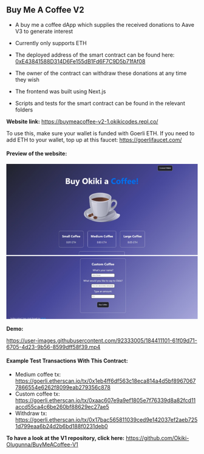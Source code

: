## Buy Me A Coffee V2

- A buy me a coffee dApp which supplies the received donations to Aave V3 to generate interest

- Currently only supports ETH

- The deployed address of the smart contract can be found here: [0xE43841588D314D6Fe155dB1Fd6F7C9D5b71fAf08](https://goerli.etherscan.io/address/0xe43841588d314d6fe155db1fd6f7c9d5b71faf08)

- The owner of the contract can withdraw these donations at any time they wish

- The frontend was built using Next.js

- Scripts and tests for the smart contract can be found in the relevant folders

<b>Website link:</b> https://buymeacoffee-v2-1.okikicodes.repl.co/

<p>

To use this, make sure your wallet is funded with Goerli ETH. If you need to add ETH to your wallet, top up at this faucet: https://goerlifaucet.com/

#### Preview of the website:

<img src="readme-files/website-preview-top.png" width="600">

<img src="readme-files/website-preview-bottom-edit.png" width="600">

<b>Demo:</b>

https://user-images.githubusercontent.com/92333005/184411101-61f09d71-6705-4d23-9b56-8599dff58f39.mp4

<p> </p>

#### Example Test Transactions With This Contract:

- Medium coffee tx: https://goerli.etherscan.io/tx/0x1eb4ff6df563c18eca814a4d5bf89670677866554e6262f8099eab279356c878 
- Custom coffee tx: https://goerli.etherscan.io/tx/0xaac607e9a9ef1805e7f76339d8a82fcd11accd55ca4c6be260bf88629ec27ae5 
- Withdraw tx: https://goerli.etherscan.io/tx/0x17bac565811039ced9e142037ef2aeb7251d799eaa6b24d2b6bd188f0231deb0

<p> </p>
  
<b>To have a look at the V1 repository, click here:</b> https://github.com/Okiki-Olugunna/BuyMeACoffee-V1 
